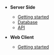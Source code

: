 -  **Server Side**

   -  [Getting started](/en-gb/server/initial.md)
   -  [Database](/en-gb/server/database.md)
   -  [API](/en-gb/server/api.md)

-  **Web Client**
   -  [Getting started](/en-gb/client/initial.md)
